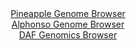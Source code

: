 <div id="Pineapple_Genome_Browser" align="center">
  <a href="https://igv.org/app/?sessionURL=blob:zZJda9swFIb_i6BlA8eW7MaODWWkXbN.0dK0btqUYhRZdkRkyZNkOx_kv08NG7tZobnYGOhCOhzpvO.rZwNaqjSTAiTAd1HfRQg4QM9ld4.rmtMbXFENkgJzTR2gaEEVFYSCZAMKrA1Ox9f25tyYWieex0zdq7AopasDF1d4LQXutEtk5Z1KzvFMKmyk0t6Jwq30WNn2OjrDde3a2YHb93JssId5PZdCS6.mosw6.172q5SVVMiKZlXDDdsJyKweqzF3C_xlOLkfEkK1vqKri_x4eHUxfAzO0um38HSa3p5P0nByeM9KgU2j6PFt.GC68ubxhAZ3xfLpYVHECJ_f6fVYHgRfD8.WNVNUH6MIDYIIIhTZYJjI6fJ_8mwX29N35Fcni_SyWfDCD0m7Rs.XAtWXdzx6z_fWAVySxnIAyFxFCYJOAEOn74e9ty0aOBDGNh0lGUheXh1gFCYL2_6yAWZVW1qApt.bHTgOkCqnCiS9GMIIxbHfP4qOYByjrbMBjeJ_L9pROo4j6A99P8wKxo1FOc.0qLWLhXBbUrjles8siRoN1.mkOdIVhMvR02r.THy8KMZm8McsB9a_Hb37Pmv0I4r.CXUfEeKa2b6oSUbO.3Sa.8wc.CM2W15fwBGv18XbadC9G9F.8RRSVdjYfluxx5_EtVgxLIwttEyzGePMrCY2SdmBBPmBBRcQyaUlEahy9gk60EF9.Pk3oMH2dfsD">Pineapple Genome Browser</a>
</div>
<div id="Alphonso_Genome_Browser" align="center">
  <a href="https://igv.org/app/?sessionURL=blob:zZJRa9swFIX_i6BlA8e27NiJDWWkbdJ2Cdlw4mRNKebakR1RW3IkxW4a8t.nlY29dNA8bAz0IF2udM85.g6oIUJSzlCIHBN7JsbIQHLD2xlUdUmmUBGJwhxKSQwkSE4EYRlB4QHlIBXE0UTf3ChVy9CyqKo7FbCCm9I1oYIXzqCVZsYr64qXJaRcgOJCWpcCGm7Roum0JIW6NvVs1_SsNSiwoKw3nElu1YQVSavfS36VkoIwXpGk2pWKvgpItB6tcW3m8GmwnA2yjEg5Jvu79cVgfDdYuMN4deNfreIvt8vYX57PaMFA7QS5uAScb1U8dwfgZC_T1fZbDtO6xFeRPHOvz4fPNRVEXuAe7rs92_H6OhjK1uT5f_KsFz3R91J9pRiPegQv_PE8uqcboeLp7nrUbd_0HaCjgUqe7TQHKNuIXohtw7V9w3P8zo8t7hu2Heh0BKcofHg0kBKQPen2hwNS.1rTgiTZ7l7BMRAXayJQ2Alsu4eDwPG6va4dBPhoHNBOlH8v2lEcBdrQwHH8JKel0iivE8lqaQJjZpPlZvFyYpZqUQ3hZpWlbXrmXOaLLexvuyu8fUohGv4hTQPp4a8fqK2.R9M_4e49QkyVngrb8xzG09G8mkTNxIOn_S2MpB9_pjfR_Vvx.LY2e1o0ORcVKN2vK_r4k7cGBAWmdKGhkqa0pGq_1CnyFoXYcTW2KOMl1xwiUaQfbMM2sGd__I2ne3w8fgc-">Alphonso Genome Browser</a>
</div>


<div id="DAF_Genomics_Browser" align="center">
  <a href="https://igv.org/app/?sessionURL=blob:tZFra9swFIb_i2D95JtsJ44NYbhb22UZyXDqZmsp4cw.jkVsyZXkJV3If5_wOgYbZQw6kITEubyvznMkX1EqJjhJiO_QkUMpsYiqxX4FbdfgAlpUJKmgUWgRiRVK5AWS5EgqUBry7IOprLXuVOK6JVT2FrloWaEcFTjQ2Ur0ukaTavsOtPBNcNgrpxCtSdbgQtPVgivhQlGgUrbndsi3mz2Y42dsM7TETds3mg2qG2PCGCudCoxbxks8_MXIf1A2i71O16t0qJ_j46ycpvNZehNc5LdX4ze3.fLdOh.vz1Zsy0H3Eqf9FaVZy3fxTC5u.D5bns_7fD6Rs.vdq.Dt2cWhYxLVlEZ0EkQejSk5WaQRRW8QkKKWNKGhFfkTyw9D..kajMZmBlIwktzdW0RLKHYm_e5I9GNnQBGFD_3AzCJClihJYseeF9E49kdhFHpxTE_WkfSyeWGSl3kWR56f.v7Y.QKt0a9YM4zPCP0ZfCmMv3U2.18xHbL31xLh4ZyJneg.LUcLVXxkh_rz5eQZTBZ59luVkC1oE_rxfIICjVFrketfVILT_ek7">DAF Genomics Browser</a>
</div>
